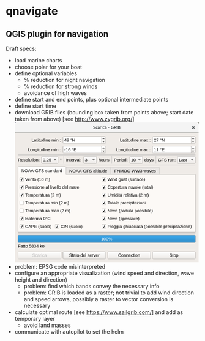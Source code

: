 # qnavigate
## QGIS plugin for navigation

Draft specs:
* load marine charts
* choose polar for your boat
* define optional variables
  * % reduction for night navigation
  * % reduction for strong winds
  * avoidance of high waves
* define start and end points, plus optional intermediate points
* define start time
* download GRIB files (bounding box taken from points above; start date taken from above) [see http://www.zygrib.org/]
![yGrib downolad popup](img/zygrib_download.png?raw=true "ZyGrib downolad popup")
* problem: EPSG code misinterpreted
* configure an appropriate visualization (wind speed and direction, wave height and direction)
  * problem: find which bands convey the necessary info
  * problem: GRIB is loaded as a raster; not trivial to add wind direction and speed arrows, possibly a raster to vector conversion is necessary
* calculate optimal route [see https://www.sailgrib.com/] and add as temporary layer
  * avoid land masses
* communicate with autopilot to set the helm
